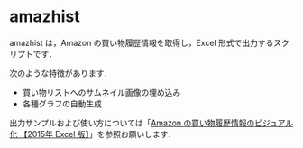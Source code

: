 # amazhist

amazhist は，Amazon の買い物履歴情報を取得し，Excel 形式で出力するスクリプトです．

次のような特徴があります．

- 買い物リストへのサムネイル画像の埋め込み
- 各種グラフの自動生成

出力サンプルおよび使い方については「[Amazon の買い物履歴情報のビジュアル化 【2015年 Excel 版】](http://rabbit-note.com/2015/07/26/amazon-purchase-history-report/)」を参照お願いします．

